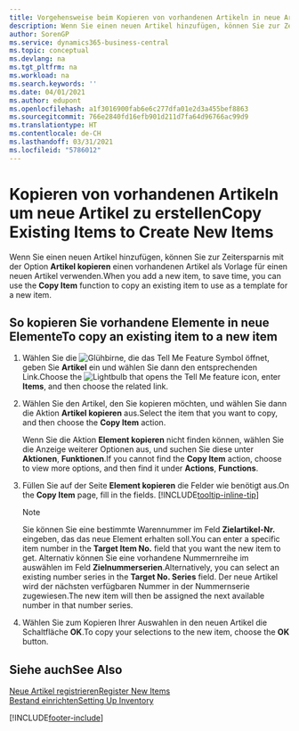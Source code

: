 ```yaml
---
title: Vorgehensweise beim Kopieren von vorhandenen Artikeln in neue Artikel
description: Wenn Sie einen neuen Artikel hinzufügen, können Sie zur Zeitersparnis mit der Option Artikel kopieren einen vorhandenen Artikel als Vorlage für einen neuen Artikel verwenden.
author: SorenGP
ms.service: dynamics365-business-central
ms.topic: conceptual
ms.devlang: na
ms.tgt_pltfrm: na
ms.workload: na
ms.search.keywords: ''
ms.date: 04/01/2021
ms.author: edupont
ms.openlocfilehash: a1f3016900fab6e6c277dfa01e2d3a455bef8863
ms.sourcegitcommit: 766e2840fd16efb901d211d7fa64d96766ac99d9
ms.translationtype: HT
ms.contentlocale: de-CH
ms.lasthandoff: 03/31/2021
ms.locfileid: "5786012"
---
```

# <a name="copy-existing-items-to-create-new-items"></a><span data-ttu-id="4df06-103">Kopieren von vorhandenen Artikeln um neue Artikel zu erstellen</span><span class="sxs-lookup"><span data-stu-id="4df06-103">Copy Existing Items to Create New Items</span></span>

<span data-ttu-id="4df06-104">Wenn Sie einen neuen Artikel hinzufügen, können Sie zur Zeitersparnis mit der Option **Artikel kopieren** einen vorhandenen Artikel als Vorlage für einen neuen Artikel verwenden.</span><span class="sxs-lookup"><span data-stu-id="4df06-104">When you add a new item, to save time, you can use the **Copy Item** function to copy an existing item to use as a template for a new item.</span></span>  

## <a name="to-copy-an-existing-item-to-a-new-item"></a><span data-ttu-id="4df06-105">So kopieren Sie vorhandene Elemente in neue Elemente</span><span class="sxs-lookup"><span data-stu-id="4df06-105">To copy an existing item to a new item</span></span>

1. <span data-ttu-id="4df06-106">Wählen Sie die ![Glühbirne, die das Tell Me Feature](media/ui-search/search_small.png "Tell Me-Funktion") Symbol öffnet, geben Sie **Artikel** ein und wählen Sie dann den entsprechenden Link.</span><span class="sxs-lookup"><span data-stu-id="4df06-106">Choose the ![Lightbulb that opens the Tell Me feature](media/ui-search/search_small.png "Tell me what you want to do") icon, enter **Items**, and then choose the related link.</span></span>  
2. <span data-ttu-id="4df06-107">Wählen Sie den Artikel, den Sie kopieren möchten, und wählen Sie dann die Aktion **Artikel kopieren** aus.</span><span class="sxs-lookup"><span data-stu-id="4df06-107">Select the item that you want to copy, and then choose the **Copy Item** action.</span></span>  

    <span data-ttu-id="4df06-108">Wenn Sie die Aktion **Element kopieren** nicht finden können, wählen Sie die Anzeige weiterer Optionen aus, und suchen Sie diese unter **Aktionen**, **Funktionen**.</span><span class="sxs-lookup"><span data-stu-id="4df06-108">If you cannot find the **Copy Item** action, choose to view more options, and then find it under **Actions**, **Functions**.</span></span>  

3. <span data-ttu-id="4df06-109">Füllen Sie auf der Seite **Element kopieren** die Felder wie benötigt aus.</span><span class="sxs-lookup"><span data-stu-id="4df06-109">On the **Copy Item** page, fill in the fields.</span></span> [!INCLUDE[tooltip-inline-tip](includes/tooltip-inline-tip_md.md)]

    > [!NOTE]  
    > <span data-ttu-id="4df06-110">Sie können Sie eine bestimmte Warennummer im Feld **Zielartikel-Nr.** eingeben, das das neue Element erhalten soll.</span><span class="sxs-lookup"><span data-stu-id="4df06-110">You can enter a specific item number in the **Target Item No.** field that you want the new item to get.</span></span> <span data-ttu-id="4df06-111">Alternativ können Sie eine vorhandene Nummernreihe im auswählen im Feld **Zielnummerserien**.</span><span class="sxs-lookup"><span data-stu-id="4df06-111">Alternatively, you can select an existing number series in the **Target No. Series** field.</span></span> <span data-ttu-id="4df06-112">Der neue Artikel wird der nächsten verfügbaren Nummer in der Nummernserie zugewiesen.</span><span class="sxs-lookup"><span data-stu-id="4df06-112">The new item will then be assigned the next available number in that number series.</span></span>  

4. <span data-ttu-id="4df06-113">Wählen Sie zum Kopieren Ihrer Auswahlen in den neuen Artikel die Schaltfläche **OK**.</span><span class="sxs-lookup"><span data-stu-id="4df06-113">To copy your selections to the new item, choose the **OK** button.</span></span>  

## <a name="see-also"></a><span data-ttu-id="4df06-114">Siehe auch</span><span class="sxs-lookup"><span data-stu-id="4df06-114">See Also</span></span>

[<span data-ttu-id="4df06-115">Neue Artikel registrieren</span><span class="sxs-lookup"><span data-stu-id="4df06-115">Register New Items</span></span>](inventory-how-register-new-items.md)  
[<span data-ttu-id="4df06-116">Bestand einrichten</span><span class="sxs-lookup"><span data-stu-id="4df06-116">Setting Up Inventory</span></span>](inventory-setup-inventory.md)  


[!INCLUDE[footer-include](includes/footer-banner.md)]